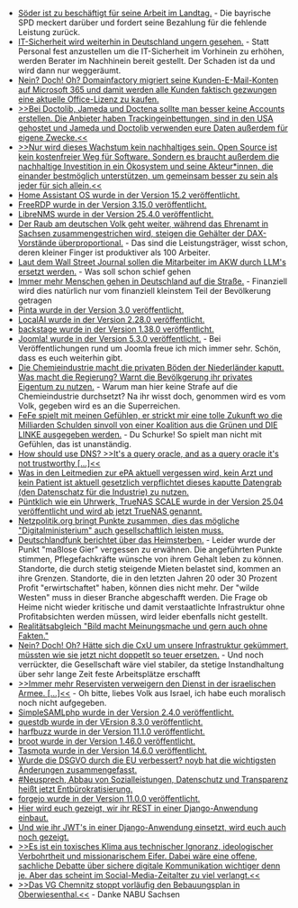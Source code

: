 * [Söder ist zu beschäftigt für seine Arbeit im Landtag.](https://blog.fefe.de/?ts=990205b8) - Die bayrische SPD meckert darüber und fordert seine Bezahlung für die fehlende Leistung zurück.
* [IT-Sicherheit wird weiterhin in Deutschland ungern gesehen.](https://blog.fefe.de/?ts=9902031d) - Statt Personal fest anzustellen um die IT-Sicherheit im Vorhinein zu erhöhen, werden Berater im Nachhinein bereit gestellt. Der Schaden ist da und wird dann nur weggeräumt.
* [Nein? Doch! Oh? Domainfactory migriert seine Kunden-E-Mail-Konten auf Microsoft 365 und damit werden alle Kunden faktisch gezwungen eine aktuelle Office-Lizenz zu kaufen.](https://www.borncity.com/blog/2025/04/14/microsoft-365-falle-bei-domainfactory-umstellung/)
* [>>Bei Doctolib, Jameda und Doctena sollte man besser keine Accounts erstellen. Die Anbieter haben Trackingeinbettungen, sind in den USA gehostet und Jameda und Doctolib verwenden eure Daten außerdem für eigene Zwecke.<<](https://www.kuketz-blog.de/online-terminvergabe-ohne-doctolib-diese-anbieter-sind-besser/)
* [>>Nur wird dieses Wachstum kein nachhaltiges sein. Open Source ist kein kostenfreier Weg für Software. Sondern es braucht außerdem die nachhaltige Investition in ein Ökosystem und seine Akteur*innen, die einander bestmöglich unterstützen, um gemeinsam besser zu sein als jeder für sich allein.<<](https://netzpolitik.org/2025/degitalisierung-falsche-mythen/)
* [Home Assistant OS wurde in der Version 15.2 veröffentlicht.](https://github.com/home-assistant/operating-system/releases/tag/15.2)
* [FreeRDP wurde in der Version 3.15.0 veröffentlicht.](https://github.com/FreeRDP/FreeRDP/releases/tag/3.15.0)
* [LibreNMS wurde in der Version 25.4.0 veröffentlicht.](https://github.com/librenms/librenms/releases/tag/25.4.0)
* [Der Raub am deutschen Volk geht weiter, während das Ehrenamt in Sachsen zusammengestrichen wird, steigen die Gehälter der DAX-Vorstände überproportional.](https://blog.fefe.de/?ts=9900ce1a) - Das sind die Leistungsträger, wisst schon, deren kleiner Finger ist produktiver als 100 Arbeiter.
* [Laut dem Wall Street Journal sollen die Mitarbeiter im AKW durch LLM's ersetzt werden.](https://blog.fefe.de/?ts=99039120) - Was soll schon schief gehen
* [Immer mehr Menschen gehen in Deutschland auf die Straße.](https://netzpolitik.org/2025/weizenbaum-report-2025-das-jahr-in-dem-deutschland-auf-die-strasse-ging/) - Finanziell wird dies natürlich nur vom finanziell kleinstem Teil der Bevölkerung getragen
* [Pinta wurde in der Version 3.0 veröffentlicht.](https://lwn.net/Articles/1017438/)
* [LocalAI wurde in der Version 2.28.0 veröffentlicht.](https://github.com/mudler/LocalAI/releases/tag/v2.28.0)
* [backstage wurde in der Version 1.38.0 veröffentlicht.](https://github.com/backstage/backstage/releases/tag/v1.38.0)
* [Joomla! wurde in der Version 5.3.0 veröffentlicht.](https://github.com/joomla/joomla-cms/releases/tag/5.3.0) - Bei Veröffentlichungen rund um Joomla freue ich mich immer sehr. Schön, dass es euch weiterhin gibt.
* [Die Chemieindustrie macht die privaten Böden der Niederländer kaputt. Was macht die Regierung? Warnt die Bevölkgerung ihr privates Eigentum zu nutzen.](https://blog.fefe.de/?ts=99001608) - Warum man hier keine Strafe auf die Chemieindustrie durchsetzt? Na ihr wisst doch, genommen wird es vom Volk, gegeben wird es an die Superreichen.
* [FeFe spielt mit meinen Gefühlen, er strickt mir eine tolle Zukunft wo die Milliarden Schulden sinvoll von einer Koalition aus die Grünen und DIE LINKE ausgegeben werden.](https://blog.fefe.de/?ts=99007299) - Du Schurke! So spielt man nicht mit Gefühlen, das ist unanständig.
* [How should use DNS? >>It's a query oracle, and as a query oracle it's not trustworthy [...]<<](https://utcc.utoronto.ca/~cks/space/blog/tech/DNSNotADatabase)
* [Was in den Leitmedien zur ePA aktuell vergessen wird, kein Arzt und kein Patient ist aktuell gesetzlich verpflichtet dieses kaputte Datengrab (den Datenschatz für die Industrie) zu nutzen.](https://netzpolitik.org/2025/bundesgesundheitsministerium-elektronische-patientenakte-kann-ab-29-april-bundesweit-genutzt-werden/)
* [Püntklich wie ein Uhrwerk, TrueNAS SCALE wurde in der Version 25.04 veröffentlicht und wird ab jetzt TrueNAS genannt.](https://www.phoronix.com/news/TrueNAS-25.04-Released)
* [Netzpolitik.org bringt Punkte zusammen, dies das mögliche "Digitalministerium" auch gesellschaftlich leisten muss.](https://netzpolitik.org/2025/neues-ministerium-digitalisierung-ist-mehr-als-faxverbot/)
* [Deutschlandfunk berichtet über das Heimsterben.](https://www.deutschlandfunk.de/pflege-heimsterben-sozialkassen-insolvenz-100.html) - Leider wurde der Punkt "maßlose Gier" vergessen zu erwähnen. Die angeführten Punkte stimmen, Pflegefachkräfte wünsche von ihrem Gehalt leben zu können. Standorte, die durch stetig steigende Mieten belastet sind, kommen an ihre Grenzen. Standorte, die in den letzten Jahren 20 oder 30 Prozent Profit "erwirtschaftet" haben, können dies nicht mehr. Der "wilde Westen" muss in dieser Branche abgeschafft werden. Die Frage ob Heime nicht wieder kritische und damit verstaatlichte Infrastruktur ohne Profitabsichten werden müssen, wird leider ebenfalls nicht gestellt.
* [Realitätsabgleich "Bild macht Meinungsmache und gern auch ohne Fakten."](https://blog.fefe.de/?ts=96fec292)
* [Nein? Doch! Oh? Hätte sich die CxU um unsere Infrastruktur gekümmert, müssten wie sie jetzt nicht doppetlt so teuer ersetzen.](https://blog.fefe.de/?ts=990102e6) - Und noch verrückter, die Gesellschaft wäre viel stabiler, da stetige Instandhaltung über sehr lange Zeit feste Arbeitsplätze erschafft
* [>>Immer mehr Reservisten verweigern den Dienst in der israelischen Armee. [...]<<](https://blog.fefe.de/?ts=9901ae24) - Oh bitte, liebes Volk aus Israel, ich habe euch moralisch noch nicht aufgegeben.
* [SimpleSAMLphp wurde in der Version 2.4.0 veröffentlicht.](https://github.com/simplesamlphp/simplesamlphp/releases/tag/v2.4.0)
* [questdb wurde in der VErsion 8.3.0 veröffentlicht.](https://github.com/questdb/questdb/releases/tag/8.3.0)
* [harfbuzz wurde in der Version 11.1.0 veröffentlicht.](https://github.com/harfbuzz/harfbuzz/releases/tag/11.1.0)
* [broot wurde in der Version 1.46.0 veröffentlicht.](https://github.com/Canop/broot/releases/tag/v1.46.0)
* [Tasmota wurde in der Version 14.6.0 veröffentlicht.](https://github.com/arendst/Tasmota/releases/tag/v14.6.0)
* [Wurde die DSGVO durch die EU verbessert? noyb hat die wichtigsten Änderungen zusammengefasst.](https://noyb.eu/de/eu-pledged-improve-gdpr-cooperation-and-made-it-worse)
* [#Neusprech, Abbau von Sozialleistungen, Datenschutz und Transparenz heißt jetzt Entbürokratisierung.](https://www.kuketz-blog.de/kommentar-entbuerokratisierung-ist-das-neue-zauberwort/)
* [forgejo wurde in der Version 11.0.0 veröffentlicht.](https://forgejo.org/2025-04-release-v11-0/)
* [Hier wird euch gezeigt, wir ihr REST in einer Django-Anwendung einbaut.](https://www.freecodecamp.org/news/how-to-build-a-rest-api-in-django/)
* [Und wie ihr JWT's in einer Django-Anwendung einsetzt, wird euch auch noch gezeigt.](https://www.freecodecamp.org/news/how-to-create-a-json-web-token-in-the-django-rest-framework/)
* [>>Es ist ein toxisches Klima aus technischer Ignoranz, ideologischer Verbohrtheit und missionarischem Eifer. Dabei wäre eine offene, sachliche Debatte über sichere digitale Kommunikation wichtiger denn je. Aber das scheint im Social-Media-Zeitalter zu viel verlangt.<<](https://www.kuketz-blog.de/die-messenger-debatte-ist-kaputt/)
* [>>Das VG Chemnitz stoppt vorläufig den Bebauungsplan in Oberwiesenthal.<<](https://sachsen.nabu.de/news/2025/36109.html) - Danke NABU Sachsen
